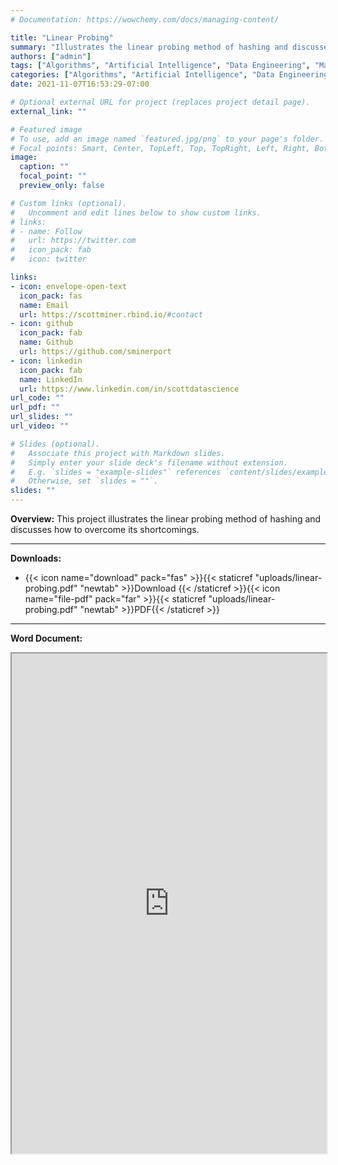 ```yaml
---
# Documentation: https://wowchemy.com/docs/managing-content/

title: "Linear Probing"
summary: "Illustrates the linear probing method of hashing and discusses how to overcome its shortcomings"
authors: ["admin"]
tags: ["Algorithms", "Artificial Intelligence", "Data Engineering", "Machine Learning", "Software Engineering"]
categories: ["Algorithms", "Artificial Intelligence", "Data Engineering", "Machine Learning", "Software Engineering" ]
date: 2021-11-07T16:53:29-07:00

# Optional external URL for project (replaces project detail page).
external_link: ""

# Featured image
# To use, add an image named `featured.jpg/png` to your page's folder.
# Focal points: Smart, Center, TopLeft, Top, TopRight, Left, Right, BottomLeft, Bottom, BottomRight.
image:
  caption: ""
  focal_point: ""
  preview_only: false

# Custom links (optional).
#   Uncomment and edit lines below to show custom links.
# links:
# - name: Follow
#   url: https://twitter.com
#   icon_pack: fab
#   icon: twitter

links:
- icon: envelope-open-text
  icon_pack: fas
  name: Email
  url: https://scottminer.rbind.io/#contact
- icon: github
  icon_pack: fab
  name: Github
  url: https://github.com/sminerport
- icon: linkedin
  icon_pack: fab
  name: LinkedIn
  url: https://www.linkedin.com/in/scottdatascience
url_code: ""
url_pdf: ""
url_slides: ""
url_video: ""

# Slides (optional).
#   Associate this project with Markdown slides.
#   Simply enter your slide deck's filename without extension.
#   E.g. `slides = "example-slides"` references `content/slides/example-slides.md`.
#   Otherwise, set `slides = ""`.
slides: ""
---
```

**Overview:** This project illustrates the linear probing method of hashing and discusses how to overcome its shortcomings.
<hr/>

**Downloads:**

<ul>
	<li>{{< icon name="download" pack="fas" >}}{{< staticref "uploads/linear-probing.pdf" "newtab" >}}Download {{< /staticref >}}{{< icon name="file-pdf" pack="far" >}}{{< staticref "uploads/linear-probing.pdf" "newtab" >}}PDF{{< /staticref >}}</li>
</ul>
<hr/>

**Word Document:**

<iframe src="https://onedrive.live.com/embed?cid=5B8EDCFD5CE8D99E&resid=5B8EDCFD5CE8D99E%21246109&authkey=AC1_cQ4vzP18IwU&em=2" width="100%" height="800" frameborder="1" scrolling="yes"></iframe>
